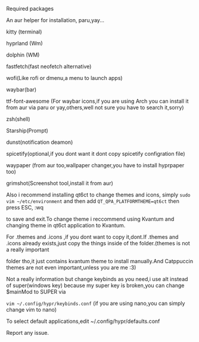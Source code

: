 Required packages 

An aur helper for installation, paru,yay...

kitty (terminal)

hyprland (Wm)

dolphin (WM)

fastfetch(fast neofetch alternative)

wofi(Like rofi or dmenu,a menu to launch apps)

waybar(bar)

ttf-font-awesome (For waybar icons,if you are using Arch you can install it from aur via paru or yay,others,well not sure you have to search it,sorry)

zsh(shell)

Starship(Prompt)

dunst(notification deamon)

spicetify(optional,if you dont want it dont copy spicetify configration file)

waypaper (from aur too,wallpaper changer,you have to install hyprpaper too)

grimshot(Screenshot tool,install it from aur)

Also i recommend installing qt6ct to change themes and icons, simply ```sudo vim ~/etc/environment``` and then add ```QT_QPA_PLATFORMTHEME=qt6ct``` then press ESC, :wq 

to save and exit.To change theme i reccommend using Kvantum and changing theme in qt6ct application to Kvantum. 

For .themes and .icons ,if you dont want to copy it,dont.If .themes and .icons already exists,just copy the things inside of the folder.(themes is not a really important 

folder tho,it just contains kvantum theme to install manually.And Catppuccin themes are not even important,unless you are me :3)

Not a really information but change keybinds as you need,i use alt instead of super(windows key) because my super key is broken,you can change $mainMod to SUPER via 

```vim ~/.config/hypr/keybinds.conf``` (if you are using nano,you can simply change vim to nano)

To select default applications,edit ~/.config/hypr/defaults.conf

Report any issue.
